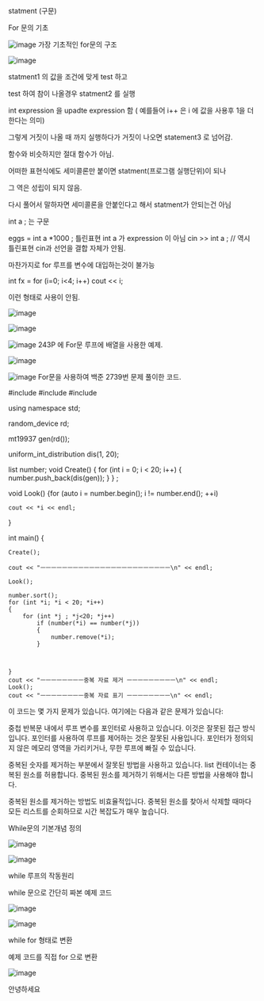 statment (구문)

For 문의 기초 

![image](https://github.com/DawnRain1325/SGA_Study/assets/147826246/42b8aa12-8e39-4f50-9b5d-a6e9a62b50fa)
가장 기초적인 for문의 구조

![image](https://github.com/DawnRain1325/SGA_Study/assets/147826246/deca2231-795d-43b2-996e-a74dd6643e25)

statment1 의 값을 조건에 맞게 test 하고 

test 하여 참이 나올경우 statment2 를 실행

int expression 을 upadte expression 함 ( 예를들어 i++ 은 i 에 값을 사용후 1을 더한다는 의미)

그렇게 거짓이 나올 때 까지 실행하다가 거짓이 나오면 statement3 로 넘어감.

함수와 비슷하지만 절대 함수가 아님.


어떠한 표현식에도 세미콜론만 붙이면 statment(프로그램 실행단위)이 되나

그 역은 성립이 되지 않음.

다시 풀어서 말하자면 세미콜론을 안붙인다고 해서 statment가 안되는건 아님

int a ; 는 구문

eggs = int a *1000 ; 틀린표현 int a 가 expression 이 아님
cin >> int a ; // 역시 틀린표현 cin과 선언을 결합 자체가 안됨.

마찬가지로 for 루프를 변수에 대입하는것이 불가능

int fx = for (i=0; i<4; i++)
cout << i;

이런 형태로 사용이 안됨.


![image](https://github.com/DawnRain1325/SGA_Study/assets/147826246/01eb6ea6-18b2-44f9-84bc-0c1c3ab74661)

![image](https://github.com/DawnRain1325/SGA_Study/assets/147826246/60bc1785-0f59-4ba5-813d-ba1dce325d3d)


![image](https://github.com/DawnRain1325/SGA_Study/assets/147826246/bc1238f4-a68b-41da-9180-aaf7d975257d)
243P 에 For문 루프에 배열을 사용한 예제.


![image](https://github.com/DawnRain1325/SGA_Study/assets/147826246/fbc4ab83-235f-4415-b2fe-72e63a8c53e0)

![image](https://github.com/DawnRain1325/SGA_Study/assets/147826246/36986e40-7537-41ba-b6ee-6c516829aa37)
For문을 사용하여 백준 2739번 문제 풀이한 코드.




#include <iostream>
#include <list>
#include <random>

using namespace std;

random_device rd;

mt19937 gen(rd());

uniform_int_distribution<int> dis(1, 20);

list<int> number;
void Create() {
	for (int i = 0; i < 20; i++)
	{
		number.push_back(dis(gen));
	}
}
;

void Look() {for (auto i = number.begin(); i != number.end(); ++i)

	cout << *i << endl;
}

int main() {


	Create();

	cout << "ㅡㅡㅡㅡㅡㅡㅡㅡㅡㅡㅡㅡㅡㅡㅡㅡㅡㅡㅡㅡㅡㅡㅡㅡ\n" << endl;

	Look();

	number.sort();
	for (int *i; *i < 20; *i++)
	{
		for (int *j ; *j<20; *j++)
			if (number(*i) == number(*j))
			{
				number.remove(*i);
			}



	}
	cout << "ㅡㅡㅡㅡㅡㅡㅡㅡ중복 자료 제거 ㅡㅡㅡㅡㅡㅡㅡㅡㅡ\n" << endl;
	Look();
	cout << "ㅡㅡㅡㅡㅡㅡㅡㅡ중복 자료 표기 ㅡㅡㅡㅡㅡㅡㅡㅡ\n" << endl;


이 코드는 몇 가지 문제가 있습니다. 여기에는 다음과 같은 문제가 있습니다:

중첩 반복문 내에서 루프 변수를 포인터로 사용하고 있습니다. 이것은 잘못된 접근 방식입니다. 포인터를 사용하여 루프를 제어하는 것은 잘못된 사용입니다. 포인터가 정의되지 않은 메모리 영역을 가리키거나, 무한 루프에 빠질 수 있습니다.

중복된 숫자를 제거하는 부분에서 잘못된 방법을 사용하고 있습니다. list 컨테이너는 중복된 원소를 허용합니다. 중복된 원소를 제거하기 위해서는 다른 방법을 사용해야 합니다.

중복된 원소를 제거하는 방법도 비효율적입니다. 중복된 원소를 찾아서 삭제할 때마다 모든 리스트를 순회하므로 시간 복잡도가 매우 높습니다.



While문의 기본개념 정의 

![image](https://github.com/DawnRain1325/SGA_Study/assets/147826246/c691a0b2-feb2-4e0d-b2a7-9d6c31efb2fa)

![image](https://github.com/DawnRain1325/SGA_Study/assets/147826246/8d4033be-11e1-4b0b-8e7d-8c661c7edf53)

while 루프의 작동원리



while 문으로 간단히 짜본 예제 코드

![image](https://github.com/DawnRain1325/SGA_Study/assets/147826246/b57d9429-c6b0-499d-9f0d-9f5a0ec80e9a)

![image](https://github.com/DawnRain1325/SGA_Study/assets/147826246/d73e77d6-9c34-461c-8b45-6fecc0ff90b5)

while for 형태로 변환

예제 코드를 직접 for 으로 변환

![image](https://github.com/DawnRain1325/SGA_Study/assets/147826246/8c405a7c-7930-419b-bd2e-a9524f08016c)


안녕하세요
